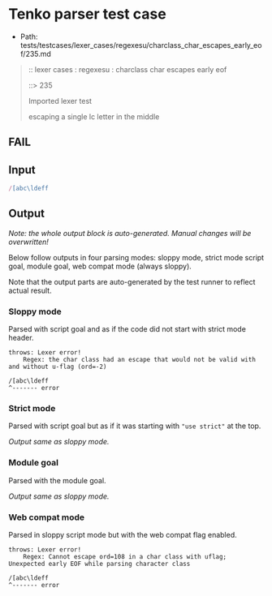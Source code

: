 # Tenko parser test case

- Path: tests/testcases/lexer_cases/regexesu/charclass_char_escapes_early_eof/235.md

> :: lexer cases : regexesu : charclass char escapes early eof
>
> ::> 235
>
> Imported lexer test
>
> escaping a single lc letter in the middle

## FAIL

## Input

`````js
/[abc\ldeff
`````

## Output

_Note: the whole output block is auto-generated. Manual changes will be overwritten!_

Below follow outputs in four parsing modes: sloppy mode, strict mode script goal, module goal, web compat mode (always sloppy).

Note that the output parts are auto-generated by the test runner to reflect actual result.

### Sloppy mode

Parsed with script goal and as if the code did not start with strict mode header.

`````
throws: Lexer error!
    Regex: the char class had an escape that would not be valid with and without u-flag (ord=-2)

/[abc\ldeff
^------- error
`````

### Strict mode

Parsed with script goal but as if it was starting with `"use strict"` at the top.

_Output same as sloppy mode._

### Module goal

Parsed with the module goal.

_Output same as sloppy mode._

### Web compat mode

Parsed in sloppy script mode but with the web compat flag enabled.

`````
throws: Lexer error!
    Regex: Cannot escape ord=108 in a char class with uflag; Unexpected early EOF while parsing character class

/[abc\ldeff
^------- error
`````

